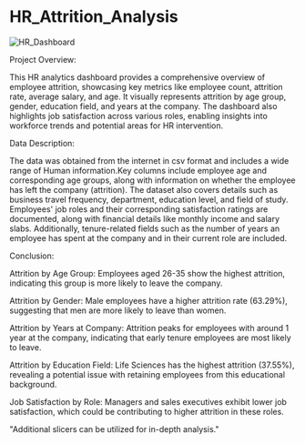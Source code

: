 # HR_Attrition_Analysis

![HR_Dashboard](https://github.com/user-attachments/assets/253987ce-6651-42c2-8dac-3ce3b5e518a2)

Project Overview:

This HR analytics dashboard provides a comprehensive overview of employee attrition, showcasing key metrics like employee count, attrition rate, average salary, and age. It visually represents attrition by age group, gender, education field, and years at the company. The dashboard also highlights job satisfaction across various roles, enabling insights into workforce trends and potential areas for HR intervention.

Data Description:

The data was obtained from the internet in csv format and includes a wide range of Human information.Key columns include employee age and corresponding age groups, along with information on whether the employee has left the company (attrition). The dataset also covers details such as business travel frequency, department, education level, and field of study. Employees' job roles and their corresponding satisfaction ratings are documented, along with financial details like monthly income and salary slabs. Additionally, tenure-related fields such as the number of years an employee has spent at the company and in their current role are included.

Conclusion:

Attrition by Age Group: Employees aged 26-35 show the highest attrition, indicating this group is more likely to leave the company.

Attrition by Gender: Male employees have a higher attrition rate (63.29%), suggesting that men are more likely to leave than women.

Attrition by Years at Company: Attrition peaks for employees with around 1 year at the company, indicating that early tenure employees are most likely to leave.

Attrition by Education Field: Life Sciences has the highest attrition (37.55%), revealing a potential issue with retaining employees from this educational background.

Job Satisfaction by Role: Managers and sales executives exhibit lower job satisfaction, which could be contributing to higher attrition in these roles.

"Additional slicers can be utilized for in-depth analysis."








